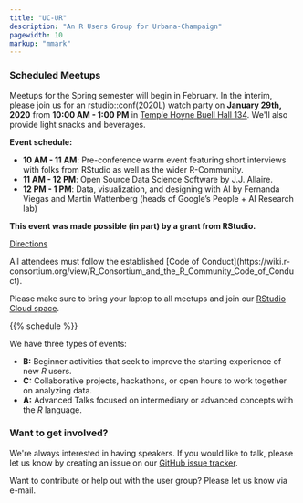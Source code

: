 ```yaml
---
title: "UC-UR"
description: "An R Users Group for Urbana-Champaign"
pagewidth: 10
markup: "mmark"
---
```


### Scheduled Meetups

Meetups for the Spring semester will begin in February. In the interim, please 
join us for an rstudio::conf(2020L) watch party on **January 29th, 2020** from
**10:00 AM - 1:00 PM** in [Temple Hoyne Buell Hall 134](https://www.google.com/maps/dir//Temple+Hoyne+Buell+Hall,+611+Lorado+Taft+Dr,+Champaign,+IL+61820/@40.0913181,-88.2345744,15z/data=!4m8!4m7!1m0!1m5!1m1!1s0x880cd73d3ec4dbc7:0x5e18572170bb9d6a!2m2!1d-88.2279521!2d40.1022591). We'll also provide light snacks and beverages.

**Event schedule:**

- **10 AM - 11 AM**: Pre-conference warm event featuring short interviews with
  folks from RStudio as well as the wider R-Community.
- **11 AM - 12 PM**: Open Source Data Science Software by J.J. Allaire.
- **12 PM - 1 PM**: Data, visualization, and designing with AI by Fernanda Viegas and Martin Wattenberg  (heads of Google’s People + AI Research lab)

**This event was made possible (in part) by a grant from RStudio.**

[Directions](https://www.google.com/maps/dir//Temple+Hoyne+Buell+Hall,+611+Lorado+Taft+Dr,+Champaign,+IL+61820/@40.0913181,-88.2345744,15z/data=!4m8!4m7!1m0!1m5!1m1!1s0x880cd73d3ec4dbc7:0x5e18572170bb9d6a!2m2!1d-88.2279521!2d40.1022591)


<!-- at **5:00 PM** in **Room 2310** of **[Everitt Lab, 1406 W Green St, Urbana, IL 61801](https://www.google.com/maps/dir//Everitt+Laboratory+1406+West+Green+Street/@40.1109256,-88.2293148,793m/data=!3m1!1e3!4m9!4m8!1m0!1m5!1m1!1s0x880cd73f8ec8a0e7:0x5db444e6797c38ad!2m2!1d-88.2282581!2d40.1108975!3e2)**. --> All attendees must follow the established [Code of Conduct](https://wiki.r-consortium.org/view/R_Consortium_and_the_R_Community_Code_of_Conduct).

Please make sure to bring your laptop to all meetups and join our 
[RStudio Cloud space](https://rstudio.cloud/spaces/40189/join?access_code=p0zXu2obd7Ktu7wAviavJR1FmlMJn6djllSOEqnp).

{{% schedule %}}

We have three types of events:

- **B:** Beginner activities that seek to improve the starting experience of
  new _R_ users.
- **C:** Collaborative projects, hackathons, or open hours to work together on analyzing data.
- **A:** Advanced Talks focused on intermediary or advanced concepts with the
  _R_ language.

### Want to get involved?

We're always interested in having speakers. If you would like to talk,
please let us know by creating an issue on our [GitHub issue tracker](https://github.com/UrbanaChampaignUseR/UrbanaChampaignUseR.github.io/issues/new).

Want to contribute or help out with the user group? Please let us know
via e-mail. 
